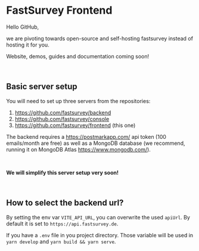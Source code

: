 # FastSurvey Frontend

Hello GitHub,

we are pivoting towards open-source and self-hosting fastsurvey instead of hosting it for you.

Website, demos, guides and documentation coming soon!

<br/>

## Basic server setup

You will need to set up three servers from the repositories:
1. https://github.com/fastsurvey/backend
2. https://github.com/fastsurvey/console
3. https://github.com/fastsurvey/frontend (this one)

The backend requires a https://postmarkapp.com/ api token (100 emails/month are free) as well as a MongoDB database (we recommend, running it on MongoDB Atlas https://www.mongodb.com/).

<br/>

**We will simplify this server setup very soon!**

<br/>

## How to select the backend url?

By setting the env var `VITE_API_URL`, you can overwrite the used `apiUrl`. By default it is set to `https://api.fastsurvey.de`.

If you have a `.env` file in you project directory. Those variable will be used in `yarn develop` and `yarn build && yarn serve`.
